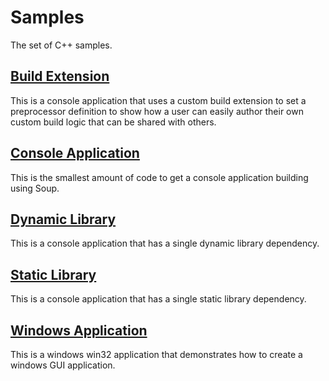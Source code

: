 # Samples
The set of C++ samples.

## [Build Extension](C/Build-Extension.md)
This is a console application that uses a custom build extension to set a preprocessor definition to show how a user can easily author their own custom build logic that can be shared with others.

## [Console Application](C/Console-Application.md)
This is the smallest amount of code to get a console application building using Soup.

## [Dynamic Library](C/Dynamic-Library.md)
This is a console application that has a single dynamic library dependency.

## [Static Library](C/Static-Library.md)
This is a console application that has a single static library dependency.

## [Windows Application](C/Windows-Application.md)
This is a windows win32 application that demonstrates how to create a windows GUI application.
